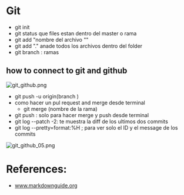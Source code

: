# Git
- git init
- git status que files estan dentro del master o rama
- git add "nombre del archivo ""
- git add "." anade todos los archivos dentro del folder
- git branch : ramas 
## how to connect to git and github


![git_github.png](:/fb92d31032584dff86b051ae48b93427)

- git push -u  origin(branch )
- como hacer un pul request and merge desde terminal
	- git merge (nombre de la rama)
- git push : solo para hacer merge y push desde terminal
- git log --patch -2: te muestra la diff de los ultimos dos commits 
- git log --pretty=format:%H ; para ver solo el ID y el message de los commits


![git_github_05.png](:/b713c174c23c4501a08308744eab5e83)


# References:
- www.markdownguide.org